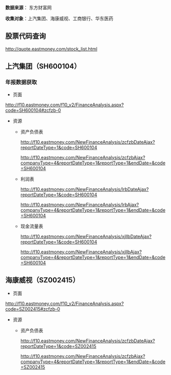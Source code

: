 **数据来源**： 东方财富网

**收集对象**：上汽集团、海康威视、工商银行、华东医药



## 股票代码查询

http://quote.eastmoney.com/stock_list.html



## 上汽集团（SH600104）

### 年报数据获取

* 页面

http://f10.eastmoney.com/f10_v2/FinanceAnalysis.aspx?code=SH600104#zcfzb-0

* 资源

  * 资产负债表

    http://f10.eastmoney.com/NewFinanceAnalysis/zcfzbDateAjax?reportDateType=1&code=SH600104

    

    http://f10.eastmoney.com/NewFinanceAnalysis/zcfzbAjax?companyType=4&reportDateType=1&reportType=1&endDate=&code=SH600104

  * 利润表

    http://f10.eastmoney.com/NewFinanceAnalysis/lrbDateAjax?reportDateType=1&code=SH600104

    

    http://f10.eastmoney.com/NewFinanceAnalysis/lrbAjax?companyType=4&reportDateType=1&reportType=1&endDate=&code=SH600104

  * 现金流量表

    http://f10.eastmoney.com/NewFinanceAnalysis/xjllbDateAjax?reportDateType=1&code=SH600104

    

    http://f10.eastmoney.com/NewFinanceAnalysis/xjllbAjax?companyType=4&reportDateType=1&reportType=1&endDate=&code=SH600104



## 海康威视（SZ002415）

* 页面

http://f10.eastmoney.com/f10_v2/FinanceAnalysis.aspx?code=SZ002415#zcfzb-0

* 资源
  * 资产负债表

    http://f10.eastmoney.com/NewFinanceAnalysis/zcfzbDateAjax?reportDateType=1&code=SZ002415

    

    http://f10.eastmoney.com/NewFinanceAnalysis/zcfzbAjax?companyType=4&reportDateType=1&reportType=1&endDate=&code=SZ002415

